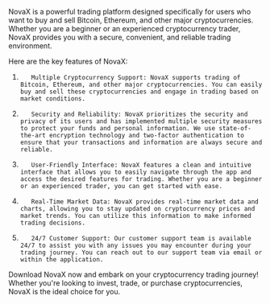 NovaX is a powerful trading platform designed specifically for users who want to buy and sell Bitcoin, Ethereum, and other major cryptocurrencies. Whether you are a beginner or an experienced cryptocurrency trader, NovaX provides you with a secure, convenient, and reliable trading environment.

Here are the key features of NovaX:
1.        Multiple Cryptocurrency Support: NovaX supports trading of Bitcoin, Ethereum, and other major cryptocurrencies. You can easily buy and sell these cryptocurrencies and engage in trading based on market conditions.
2.        Security and Reliability: NovaX prioritizes the security and privacy of its users and has implemented multiple security measures to protect your funds and personal information. We use state-of-the-art encryption technology and two-factor authentication to ensure that your transactions and information are always secure and reliable.
3.        User-Friendly Interface: NovaX features a clean and intuitive interface that allows you to easily navigate through the app and access the desired features for trading. Whether you are a beginner or an experienced trader, you can get started with ease.
4.        Real-Time Market Data: NovaX provides real-time market data and charts, allowing you to stay updated on cryptocurrency prices and market trends. You can utilize this information to make informed trading decisions.
5.        24/7 Customer Support: Our customer support team is available 24/7 to assist you with any issues you may encounter during your trading journey. You can reach out to our support team via email or within the application.

Download NovaX now and embark on your cryptocurrency trading journey! Whether you're looking to invest, trade, or purchase cryptocurrencies, NovaX is the ideal choice for you.
